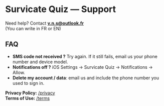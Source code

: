 # Survicate Quiz — Support

Need help? Contact **v.n.s@outlook.fr**  
(You can write in FR or EN)

## FAQ
- **SMS code not received ?** Try again. If it still fails, email us your phone number and device model.
- **Notifications off ?** iOS Settings → Survicate Quiz → Notifications → Allow.
- **Delete my account / data**: email us and include the phone number you used to sign in.

**Privacy Policy:** [/privacy](./privacy.md)  
**Terms of Use:** [/terms](./terms.md)
